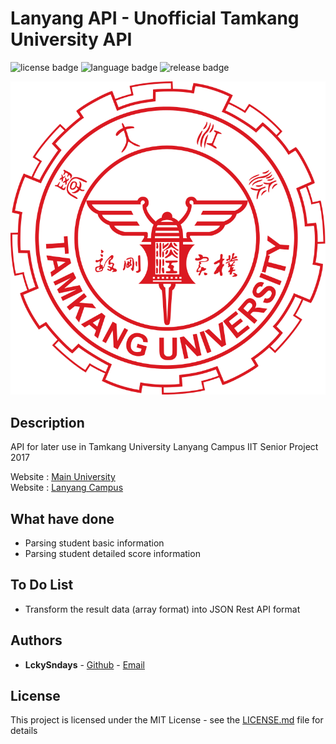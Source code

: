 # Lanyang API - Unofficial Tamkang University API 
![license badge](https://img.shields.io/badge/License-MIT%20License-blue.svg)
![language badge](https://img.shields.io/badge/Language-PHP-orange.svg)
![release badge](https://img.shields.io/badge/Release-0.0.1-green.svg)

![Tamkang University Logo](https://github.com/LckySndays/LanyangAPI/blob/master/Tamkang_University_logo.png)


## Description

API for later use in Tamkang University Lanyang Campus IIT Senior Project 2017

Website : [Main University](http://www.tku.edu.tw/)<br>
Website : [Lanyang Campus](http://www.lanyang.tku.edu.tw/)

## What have done

* Parsing student basic information
* Parsing student detailed score information

## To Do List

* Transform the result data (array format) into JSON Rest API format 

## Authors

* **LckySndays** - [Github](https://github.com/LckySndays) - [Email](mailto:403850398@s03.tku.edu.tw)


## License

This project is licensed under the MIT License - see the [LICENSE.md](https://github.com/LckySndays/LanyangAPI/blob/master/LICENSE) file for details
